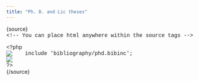 ```yaml
---
title: "Ph. D. and Lic theses"
---
```

{source}<span style="font-family: courier new, courier, monospace;"><br /><span><</span>!-- You can place html anywhere within the source tags --<span>></span><br /><br /><span><</span>?php<br /><img src="plugins/editors-xtd/sourcerer/images/tab.png" alt="&nbsp;&nbsp;&nbsp;&nbsp;" border="0" />include 'bibliography/phd.bibinc';<br /><img src="plugins/editors-xtd/sourcerer/images/tab.png" alt="&nbsp;&nbsp;&nbsp;&nbsp;" border="0" /><br />?<span>></span><br /></span>{/source}